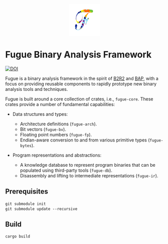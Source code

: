<p align="center">
  <img alt="Fugue logo" src="https://raw.githubusercontent.com/fugue-re/fugue-core/master/data/fugue-logo-border-t.png" width="20%">
</p>

# Fugue Binary Analysis Framework


[![DOI](https://zenodo.org/badge/386728913.svg)](https://zenodo.org/badge/latestdoi/386728913)


Fugue is a binary analysis framework in the spirit of [B2R2] and [BAP], with
a focus on providing reusable components to rapidly prototype new binary
analysis tools and techniques.

Fugue is built around a core collection of crates, i.e., `fugue-core`. These
crates provide a number of fundamental capabilities:

- Data structures and types:
  - Architecture definitions (`fugue-arch`).
  - Bit vectors (`fugue-bv`).
  - Floating point numbers (`fugue-fp`).
  - Endian-aware conversion to and from various primitive types
    (`fugue-bytes`).

- Program representations and abstractions:
  - A knowledge database to represent program binaries that can be populated
    using third-party tools (`fugue-db`).
  - Disassembly and lifting to intermediate representations (`fugue-ir`).

## Prerequisites

```
git submodule init
git submodule update --recursive
```

## Build

```
cargo build
```

[BAP]: https://github.com/BinaryAnalysisPlatform/bap/
[B2R2]: https://github.com/B2R2-org/B2R2
